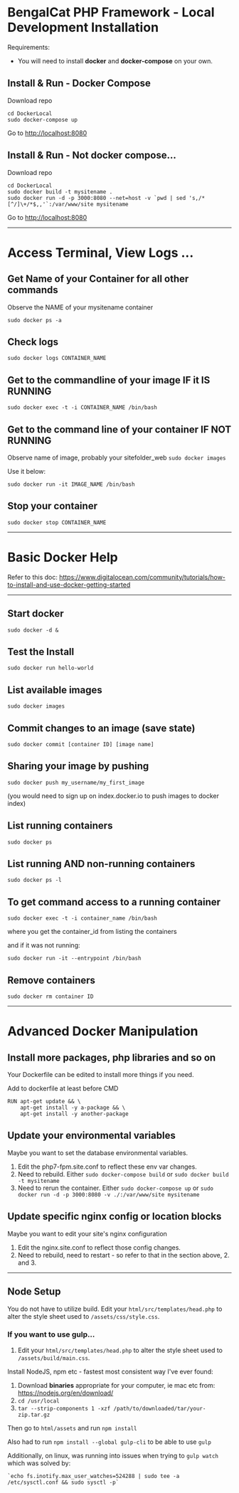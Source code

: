 # BengalCat PHP Framework - Local Development Installation

Requirements:

- You will need to install **docker** and **docker-compose** on your own.

## Install & Run - Docker Compose

Download repo

```
cd DockerLocal
sudo docker-compose up
```
Go to [http://localhost:8080](http://localhost:8080)

## Install & Run - Not docker compose...

Download repo

```
cd DockerLocal
sudo docker build -t mysitename .
sudo docker run -d -p 3000:8080 --net=host -v `pwd | sed 's,/*[^/]\+/*$,,'`:/var/www/site mysitename
```

Go to [http://localhost:8080](http://localhost:8080)

---

# Access Terminal, View Logs ...

## Get Name of your Container for all other commands

Observe the NAME of your mysitename container

`sudo docker ps -a`

## Check logs

`sudo docker logs CONTAINER_NAME`

## Get to the commandline of your image IF it IS RUNNING

`sudo docker exec -t -i CONTAINER_NAME /bin/bash`

## Get to the command line of your container IF NOT RUNNING

Observe name of image, probably your sitefolder_web
`sudo docker images`

Use it below:

`sudo docker run -it IMAGE_NAME /bin/bash`


## Stop your container

`sudo docker stop CONTAINER_NAME`

---

# Basic Docker Help

Refer to this doc: https://www.digitalocean.com/community/tutorials/how-to-install-and-use-docker-getting-started

----

## Start docker

`sudo docker -d &`

## Test the Install

`sudo docker run hello-world`

## List available images

`sudo docker images`

## Commit changes to an image (save state)

`sudo docker commit [container ID] [image name]`

## Sharing your image by pushing

`sudo docker push my_username/my_first_image`

(you would need to sign up on index.docker.io to push images to docker index)

## List running containers

`sudo docker ps`

## List running AND non-running containers

`sudo docker ps -l`

## To get command access to a running container

`sudo docker exec -t -i container_name /bin/bash`

where you get the container_id from listing the containers

and if it was not running:

`sudo docker run -it --entrypoint /bin/bash`

## Remove containers

`sudo docker rm container ID`

----

# Advanced Docker Manipulation


## Install more packages, php libraries and so on

Your Dockerfile can be edited to install more things if you need.

Add to dockerfile at least before CMD

```
RUN apt-get update && \
    apt-get install -y a-package && \
    apt-get install -y another-package
```

## Update your environmental variables

Maybe you want to set the database environmental variables.

1. Edit the php7-fpm.site.conf to reflect these env var changes.
2. Need to rebuild. Either `sudo docker-compose build` or `sudo docker build -t mysitename`
3. Need to rerun the container. Either `sudo docker-compose up` or `sudo docker run -d -p 3000:8080 -v ./:/var/www/site mysitename`

## Update specific nginx config or location blocks

Maybe you want to edit your site's nginx configuration

1. Edit the nginx.site.conf to reflect those config changes.
2. Need to rebuild, need to restart - so refer to that in the section above, 2. and 3.

----

## Node Setup

You do not have to utilize build. Edit your `html/src/templates/head.php` to
alter the style sheet used to `/assets/css/style.css`.

### If you want to use gulp...

1. Edit your `html/src/templates/head.php` to alter the style sheet used to
 `/assets/build/main.css`.

Install NodeJS, npm etc - fastest most consistent way I've ever found:

1. Download **binaries** appropriate for your computer, ie mac etc from: https://nodejs.org/en/download/
1. `cd /usr/local`
1. `tar --strip-components 1 -xzf /path/to/downloaded/tar/your-zip.tar.gz`

Then go to `html/assets` and run `npm install`

Also had to run `npm install --global gulp-cli` to be able to use `gulp`

Additionally, on linux, was running into issues when trying to `gulp watch`
which was solved by:

    `echo fs.inotify.max_user_watches=524288 | sudo tee -a /etc/sysctl.conf && sudo sysctl -p`
